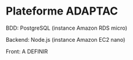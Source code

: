 # Plateforme ADAPTAC

BDD: PostgreSQL (instance Amazon RDS micro)

Backend: Node.js (instance Amazon EC2 nano)

Front: A DEFINIR
